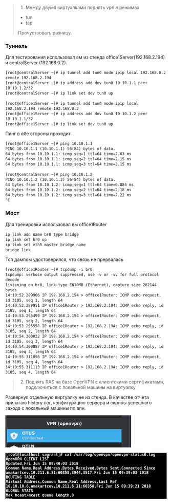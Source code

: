 >1. Между двумя виртуалками поднять vpn в режимах
>- tun
>- tap
>
>Прочуствовать разницу.

### Туннель
Для тестирования использовал вм из стенда office1Server(192.168.2.194) и centralServer (192.168.0.2).

```
[root@centralServer ~]# ip tunnel add tun0 mode ipip local 192.168.0.2 remote 192.168.2.194
[root@centralServer ~]# ip address add dev tun0 10.10.1.1 peer 10.10.1.2/32
[root@centralServer ~]# ip link set dev tun0 up

[root@office1Server ~]# ip tunnel add tun0 mode ipip local 192.168.2.194 remote 192.168.0.2
[root@office1Server ~]# ip address add dev tun0 10.10.1.2 peer 10.10.1.1/32
[root@office1Server ~]# ip link set dev tun0 up
```

Пинг в обе стороны проходит
```
[root@office1Server ~]# ping 10.10.1.1
PING 10.10.1.1 (10.10.1.1) 56(84) bytes of data.
64 bytes from 10.10.1.1: icmp_seq=1 ttl=64 time=2.03 ms
64 bytes from 10.10.1.1: icmp_seq=2 ttl=64 time=2.15 ms
64 bytes from 10.10.1.1: icmp_seq=3 ttl=64 time=2.15 ms

[root@centralServer ~]# ping 10.10.1.2
PING 10.10.1.2 (10.10.1.2) 56(84) bytes of data.
64 bytes from 10.10.1.2: icmp_seq=1 ttl=64 time=0.886 ms
64 bytes from 10.10.1.2: icmp_seq=2 ttl=64 time=2.18 ms
64 bytes from 10.10.1.2: icmp_seq=3 ttl=64 time=2.22 ms
^C
```
### Мост

Для тренировки использовал вм office1Router 

```
ip link add name br0 type bridge
ip link set br0 up
ip link set eth5 master bridge_name
bridge link
```
Тсп дампом удостоверился, что связь не прервалась

```
[root@office1Router ~]# tcpdump -i br0
tcpdump: verbose output suppressed, use -v or -vv for full protocol decode
listening on br0, link-type EN10MB (Ethernet), capture size 262144 bytes
14:19:52.289906 IP 192.168.2.194 > office1Router: ICMP echo request, id 3105, seq 1, length 64
14:19:52.289951 IP office1Router > 192.168.2.194: ICMP echo reply, id 3105, seq 1, length 64
14:19:53.295499 IP 192.168.2.194 > office1Router: ICMP echo request, id 3105, seq 2, length 64
14:19:53.295558 IP office1Router > 192.168.2.194: ICMP echo reply, id 3105, seq 2, length 64
14:19:54.300022 IP 192.168.2.194 > office1Router: ICMP echo request, id 3105, seq 3, length 64
14:19:54.300087 IP office1Router > 192.168.2.194: ICMP echo reply, id 3105, seq 3, length 64
14:19:55.311056 IP 192.168.2.194 > office1Router: ICMP echo request, id 3105, seq 4, length 64
14:19:55.311113 IP office1Router > 192.168.2.194: ICMP echo reply, id 3105, seq 4, length 64
```
>2. Поднять RAS на базе OpenVPN с клиентскими сертификатами, подключиться с локальной машины на виртуалку

Развернул отдельную виртуалку не из стенда. В качестве отчета прилагаю history лог, конфигурацию сервера и скрины успешного захода с локальный машины по впн.

![vpn_connect](https://github.com/armakoz/otus-linux/blob/master/images/vpn_connect.png)

![vpn_status](https://github.com/armakoz/otus-linux/blob/master/images/vpn_status.png)